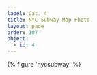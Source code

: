 ```yaml
---
label: Cat. 4
title: NYC Subway Map Photo
layout: page
order: 107
object:
  - id: 4
---
```

{% figure 'nycsubway' %}
